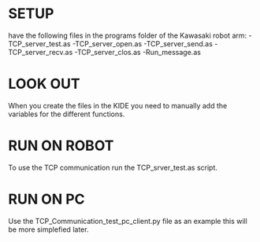 # SETUP
have the following files in the programs folder of the Kawasaki robot arm:
-TCP_server_test.as
-TCP_server_open.as
-TCP_server_send.as
-TCP_server_recv.as
-TCP_server_clos.as
-Run_message.as

# LOOK OUT
When you create the files in the KIDE you need to manually add the variables for the different functions.

# RUN ON ROBOT
To use the TCP communication run the TCP_srver_test.as script.

# RUN ON PC
Use the TCP_Communication_test_pc_client.py file as an example this will be more simplefied later.
